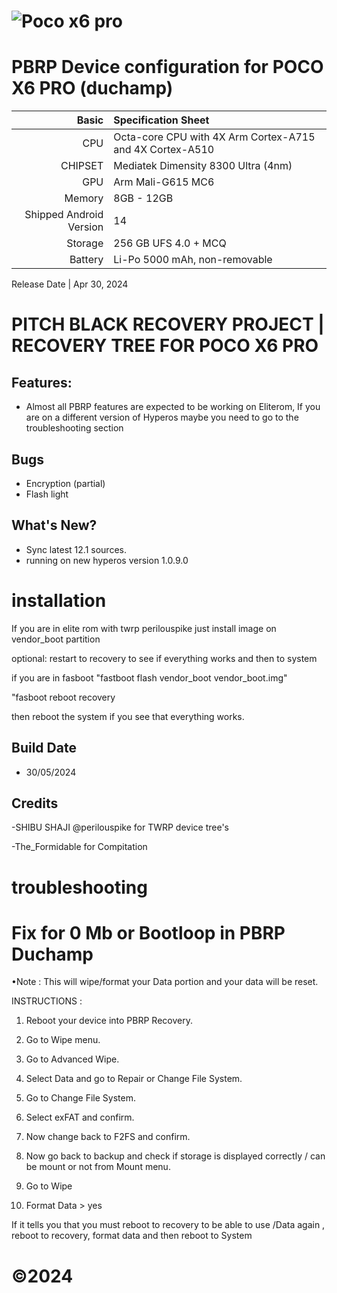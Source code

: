 ![Poco x6 pro](https://github.com/TheFormidable/PBRP-duchamp/blob/12f779bf8837338879df35bdd670ae3000e441f4/xiaomi-poco-x6-pro-0-1.jpg)
============================================================
PBRP Device configuration for POCO X6 PRO (duchamp)
============================================================
Basic   | Specification Sheet
-------:|:-------------------------
CPU     | Octa-core CPU with 4X Arm Cortex-A715 and 4X Cortex-A510
CHIPSET | Mediatek Dimensity 8300 Ultra (4nm)
GPU     | Arm Mali-G615 MC6
Memory  | 8GB - 12GB
Shipped Android Version | 14
Storage | 256 GB UFS 4.0 + MCQ
Battery | Li-Po 5000 mAh, non-removable


Release Date | Apr 30, 2024

# PITCH BLACK RECOVERY PROJECT | RECOVERY TREE FOR POCO X6 PRO

## Features:

- Almost all PBRP features are expected to be working on Eliterom, If you are on a different version of Hyperos maybe you need to go to the troubleshooting section 


## Bugs 
- Encryption (partial)
- Flash light 

## What's New?

- Sync latest 12.1 sources.
- running on new hyperos version 1.0.9.0

# installation
 If you are in elite rom with twrp perilouspike just install image on vendor_boot partition 

 optional: restart to recovery to see if everything works and then to system


 if you are in fasboot 
"fastboot flash vendor_boot vendor_boot.img"

 "fasboot reboot recovery

 then reboot the system if you see that everything works.

## Build Date 

- 30/05/2024

## Credits

-SHIBU SHAJI @perilouspike for TWRP device tree's

-The_Formidable for Compitation

# troubleshooting

# Fix for 0 Mb or Bootloop in PBRP Duchamp


•Note : This will wipe/format your Data portion and your data will be reset.

INSTRUCTIONS :

1. Reboot your device into PBRP Recovery.

2. Go to Wipe menu.

3. Go to Advanced Wipe.

4. Select Data and go to Repair or Change File System.

4. Go to Change File System.

5. Select exFAT and confirm.
 
6. Now change back to F2FS and confirm.

7. Now go back to backup and check if storage is displayed correctly / can be mount or not from Mount menu.

8. Go to Wipe 

9. Format Data > yes 

If it tells you that you must reboot to recovery to be able to use /Data again , reboot to recovery, format data and then reboot to System


# ©2024
